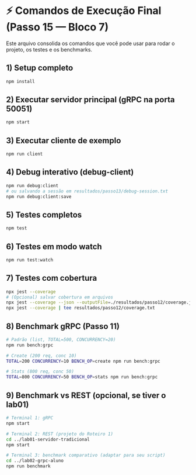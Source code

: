 # ⚡ Comandos de Execução Final (Passo 15 — Bloco 7)

Este arquivo consolida os comandos que você pode usar para rodar o projeto, os testes e os benchmarks.

## 1) Setup completo
```bash
npm install
```

## 2) Executar servidor principal (gRPC na porta 50051)
```bash
npm start
```

## 3) Executar cliente de exemplo
```bash
npm run client
```

## 4) Debug interativo (debug-client)
```bash
npm run debug:client
# ou salvando a sessão em resultados/passo13/debug-session.txt
npm run debug:client:save
```

## 5) Testes completos
```bash
npm test
```

## 6) Testes em modo watch
```bash
npm run test:watch
```

## 7) Testes com cobertura
```bash
npx jest --coverage
# (Opcional) salvar cobertura em arquivos
npx jest --coverage --json --outputFile=./resultados/passo12/coverage.json
npx jest --coverage | tee resultados/passo12/coverage.txt
```

## 8) Benchmark gRPC (Passo 11)
```bash
# Padrão (list, TOTAL=500, CONCURRENCY=20)
npm run bench:grpc

# Create (200 req, conc 10)
TOTAL=200 CONCURRENCY=10 BENCH_OP=create npm run bench:grpc

# Stats (800 req, conc 50)
TOTAL=800 CONCURRENCY=50 BENCH_OP=stats npm run bench:grpc
```

## 9) Benchmark vs REST (opcional, se tiver o lab01)
```bash
# Terminal 1: gRPC
npm start

# Terminal 2: REST (projeto do Roteiro 1)
cd ../lab01-servidor-tradicional
npm start

# Terminal 3: benchmark comparativo (adaptar para seu script)
cd ../lab02-grpc-aluno
npm run benchmark
```
